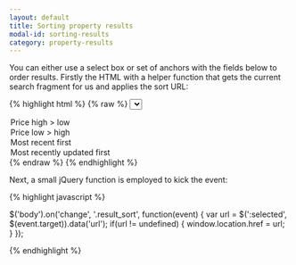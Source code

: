 ```yaml
---
layout: default
title: Sorting property results
modal-id: sorting-results
category: property-results
---
```

You can either use a select box or set of anchors with the fields below to order results. Firstly the HTML with a helper function that gets the current search fragment for us and applies the sort URL:

{% highlight html %}
{% raw %}
<select class="result_sort">
 <option value="most-expensive-first" 
  {% if search.order == 'most-expensive-first' %}selected="selected"{% endif %} 
  data-url="{{ search | search_url_with_sort : 'most-expensive-first' }}">
   Price high &gt; low
 </option>
 <option value="least-expensive-first" 
  {% if search.order == 'least-expensive-first' %}selected="selected"{% endif %} 
  data-url="{{ search | search_url_with_sort : 'least-expensive-first' }}">
   Price low &gt; high
 </option>
 <option value="most-recent-first" 
  {% if search.order == 'most-recent-first' %}selected="selected"{% endif %} 
  data-url="{{ search | search_url_with_sort : 'most-recent-first' }}">
   Most recent first
 </option>
 <option value="most-recently-updated-first" 
  {% if search.order == 'most-recently-updated-first' %}selected="selected"{% endif %} 
  data-url="{{ search | search_url_with_sort : 'most-recently-updated-first' }}">
   Most recently updated first
 </option>
</select>
{% endraw %}
{% endhighlight %}

Next, a small jQuery function is employed to kick the event:

{% highlight javascript %}

$('body').on('change', '.result_sort', function(event) {
 var url = $(':selected', $(event.target)).data('url');
 if(url != undefined) {
  window.location.href = url;
 }
});

{% endhighlight %}